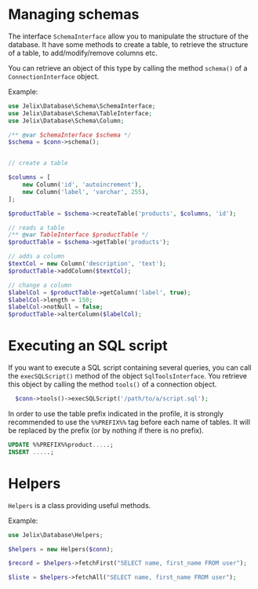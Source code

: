 
# Managing schemas

The interface `SchemaInterface` allow you to manipulate the structure of the database.
It have some methods to create a table, to retrieve the structure of a table,
to add/modify/remove columns etc.

You can retrieve an object of this type by calling the method
`schema()` of a `ConnectionInterface` object.

Example:


```php
use Jelix\Database\Schema\SchemaInterface;
use Jelix\Database\Schema\TableInterface;
use Jelix\Database\Schema\Column;

/** @var SchemaInterface $schema */
$schema = $conn->schema();


// create a table

$columns = [
    new Column('id', 'autoincrement'),
    new Column('label', 'varchar', 255),
];

$productTable = $schema->createTable('products', $columns, 'id');

// reads a table
/** @var TableInterface $productTable */
$productTable = $schema->getTable('products');

// adds a column
$textCol = new Column('description', 'text');
$productTable->addColumn($textCol);

// change a column
$labelCol = $productTable->getColumn('label', true);
$labelCol->length = 150;
$labelCol->notNull = false;
$productTable->alterColumn($labelCol);

```



# Executing an SQL script

If you want to execute a SQL script containing several queries, you can call
the `execSQLScript()` method of the object `SqlToolsInterface`. You retrieve this
object by calling the method `tools()` of a connection object.

```php
  $conn->tools()->execSQLScript('/path/to/a/script.sql');
```

In order to use the table prefix indicated in the profile, it is strongly
recommended to use the `%%PREFIX%%` tag before each name of tables. It will be
replaced by the prefix (or by nothing if there is no prefix).

```sql
UPDATE %%PREFIX%%product.....;
INSERT .....;
```


# Helpers

`Helpers` is a class providing useful methods.

Example:

```php
use Jelix\Database\Helpers;

$helpers = new Helpers($conn);

$record = $helpers->fetchFirst("SELECT name, first_name FROM user");

$liste = $helpers->fetchAll("SELECT name, first_name FROM user");

```
